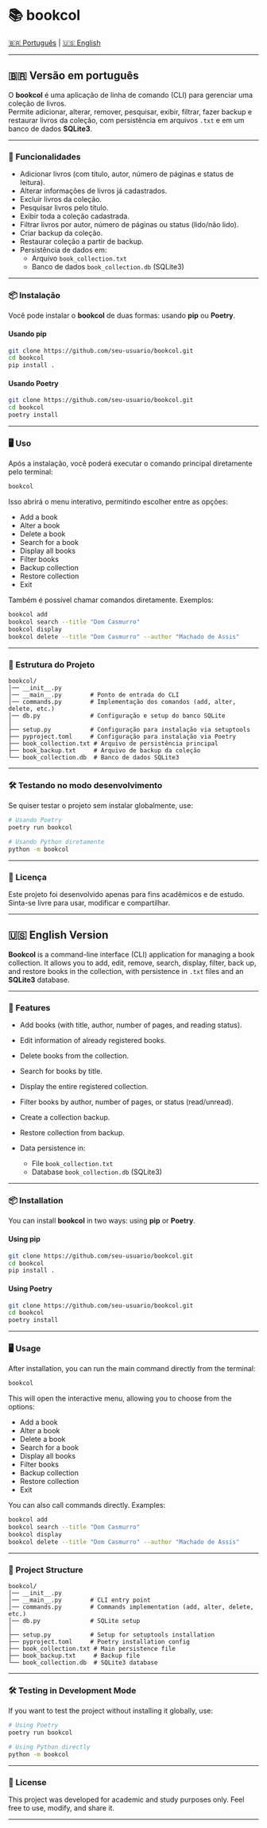 # 📚 bookcol  

[🇧🇷 Português](#-versão-em-português) | [🇺🇸 English](#-english-version)  

---

## 🇧🇷 Versão em português

O **bookcol** é uma aplicação de linha de comando (CLI) para gerenciar uma coleção de livros.  
Permite adicionar, alterar, remover, pesquisar, exibir, filtrar, fazer backup e restaurar livros da coleção, com persistência em arquivos `.txt` e em um banco de dados **SQLite3**.  

---

### 🚀 Funcionalidades  

- Adicionar livros (com título, autor, número de páginas e status de leitura).  
- Alterar informações de livros já cadastrados.  
- Excluir livros da coleção.  
- Pesquisar livros pelo título.  
- Exibir toda a coleção cadastrada.  
- Filtrar livros por autor, número de páginas ou status (lido/não lido).  
- Criar backup da coleção.  
- Restaurar coleção a partir de backup.  
- Persistência de dados em:  
  - Arquivo `book_collection.txt`  
  - Banco de dados `book_collection.db` (SQLite3)  

---

### 📦 Instalação  

Você pode instalar o **bookcol** de duas formas: usando **pip** ou **Poetry**.  

#### Usando pip  

```bash
git clone https://github.com/seu-usuario/bookcol.git
cd bookcol
pip install .
````

#### Usando Poetry

```bash
git clone https://github.com/seu-usuario/bookcol.git
cd bookcol
poetry install
```

---

### 🖥️ Uso

Após a instalação, você poderá executar o comando principal diretamente pelo terminal:

```bash
bookcol
```

Isso abrirá o menu interativo, permitindo escolher entre as opções:

* Add a book
* Alter a book
* Delete a book
* Search for a book
* Display all books
* Filter books
* Backup collection
* Restore collection
* Exit

Também é possível chamar comandos diretamente. Exemplos:

```bash
bookcol add
bookcol search --title "Dom Casmurro"
bookcol display
bookcol delete --title "Dom Casmurro" --author "Machado de Assis"
```

---

### 📂 Estrutura do Projeto

```
bookcol/
│── __init__.py
│── __main__.py        # Ponto de entrada do CLI
│── commands.py        # Implementação dos comandos (add, alter, delete, etc.)
│── db.py              # Configuração e setup do banco SQLite
│
├── setup.py           # Configuração para instalação via setuptools
├── pyproject.toml     # Configuração para instalação via Poetry
├── book_collection.txt # Arquivo de persistência principal
├── book_backup.txt     # Arquivo de backup da coleção
└── book_collection.db  # Banco de dados SQLite3
```

---

### 🛠️ Testando no modo desenvolvimento

Se quiser testar o projeto sem instalar globalmente, use:

```bash
# Usando Poetry
poetry run bookcol

# Usando Python diretamente
python -m bookcol
```

---

### 📜 Licença

Este projeto foi desenvolvido apenas para fins acadêmicos e de estudo.
Sinta-se livre para usar, modificar e compartilhar.

---

## 🇺🇸 English Version

**Bookcol** is a command-line interface (CLI) application for managing a book collection.
It allows you to add, edit, remove, search, display, filter, back up, and restore books in the collection, with persistence in `.txt` files and an **SQLite3** database.

---

### 🚀 Features

* Add books (with title, author, number of pages, and reading status).
* Edit information of already registered books.
* Delete books from the collection.
* Search for books by title.
* Display the entire registered collection.
* Filter books by author, number of pages, or status (read/unread).
* Create a collection backup.
* Restore collection from backup.
* Data persistence in:

  * File `book_collection.txt`
  * Database `book_collection.db` (SQLite3)

---

### 📦 Installation

You can install **bookcol** in two ways: using **pip** or **Poetry**.

#### Using pip

```bash
git clone https://github.com/seu-usuario/bookcol.git
cd bookcol
pip install .
```

#### Using Poetry

```bash
git clone https://github.com/seu-usuario/bookcol.git
cd bookcol
poetry install
```

---

### 🖥️ Usage

After installation, you can run the main command directly from the terminal:

```bash
bookcol
```

This will open the interactive menu, allowing you to choose from the options:

* Add a book
* Alter a book
* Delete a book
* Search for a book
* Display all books
* Filter books
* Backup collection
* Restore collection
* Exit

You can also call commands directly. Examples:

```bash
bookcol add
bookcol search --title "Dom Casmurro"
bookcol display
bookcol delete --title "Dom Casmurro" --author "Machado de Assis"
```

---

### 📂 Project Structure

```
bookcol/
│── __init__.py
│── __main__.py        # CLI entry point
│── commands.py        # Commands implementation (add, alter, delete, etc.)
│── db.py              # SQLite setup
│
├── setup.py           # Setup for setuptools installation
├── pyproject.toml     # Poetry installation config
├── book_collection.txt # Main persistence file
├── book_backup.txt     # Backup file
└── book_collection.db  # SQLite3 database
```

---

### 🛠️ Testing in Development Mode

If you want to test the project without installing it globally, use:

```bash
# Using Poetry
poetry run bookcol

# Using Python directly
python -m bookcol
```

---

### 📜 License

This project was developed for academic and study purposes only.
Feel free to use, modify, and share it.

---
